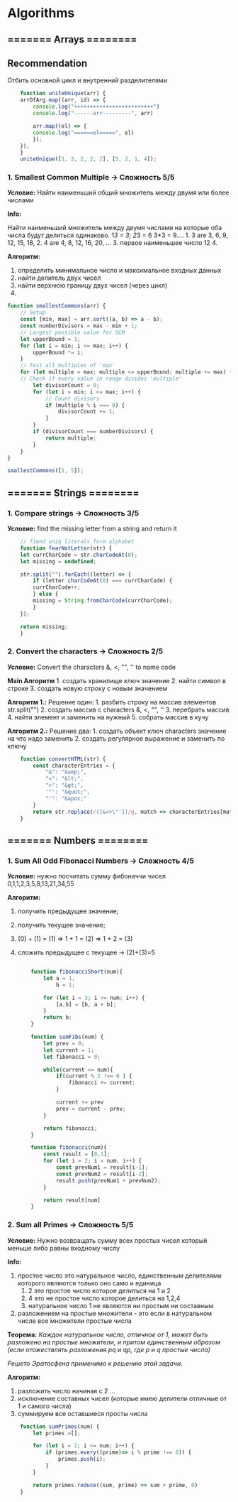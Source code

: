 # Algorithms

<!--
### 1. Smallest Common Multiple  -> Сложность 1/5
**Условие:**

**Info:**

**Алгоритм:**

```javascript
```
-->

## ======= Arrays ========

## Recommendation

Отбить основной цикл и внутренний разделителями

```javascript
    function uniteUnique(arr) {
    arrOfArg.map((arr, id) => {
        console.log("+++++++++++++++++++++++++")
        console.log("------arr---------", arr)

        arr.map((el) => {
        console.log("======el=====", el)
        });
    });
    }
    uniteUnique([1, 3, 2, 2, 2], [5, 2, 1, 4]);
```

### 1. Smallest Common Multiple -> Сложность 5/5

**Условие:**
Найти наименьший общий множитель между двумя или более числами

**Info:**

Найти наименьший множитель между двумя числами на которые оба числа будут делиться одинаково.
1*3 = 3; 2*3 = 6 3*3 = 9....
    1. 3 are 3, 6, 9, 12, 15, 18,
    2. 4 are 4, 8, 12, 16, 20, ...
    3. первое наименьшее число 12
    4.

**Алгоритм:**

1. определить минимальное число и максимальное входных данных
2. найти делитель двух чисел
3. найти верхнюю границу двух чисел (через цикл)
4.

``` javascript
function smallestCommons(arr) {
    // Setup
    const [min, max] = arr.sort((a, b) => a - b);
    const numberDivisors = max - min + 1;
    // Largest possible value for SCM
    let upperBound = 1;
    for (let i = min; i <= max; i++) {
        upperBound *= i;
    }
    // Test all multiples of 'max'
    for (let multiple = max; multiple <= upperBound; multiple += max) {
    // Check if every value in range divides 'multiple'
        let divisorCount = 0;
        for (let i = min; i <= max; i++) {
            // Count divisors
            if (multiple % i === 0) {
                divisorCount += 1;
            }
        }
        if (divisorCount === numberDivisors) {
            return multiple;
        }
    }
}

smallestCommons([1, 5]);
```

## ======= Strings ========

### 1. Compare strings -> Сложность 3/5

**Условие:**
find the missing letter from a string and return it

```javascript
    // fiend uniq literals form alphabet
    function fearNotLetter(str) {
    let currCharCode = str.charCodeAt(0);
    let missing = undefined;

    str.split("").forEach((letter) => {
        if (letter.charCodeAt(0) === currCharCode) {
        currCharCode++;
        } else {
        missing = String.fromCharCode(currCharCode);
        }
    });

    return missing;
    }
```

### 2. Convert the characters -> Сложность 2/5

**Условие:**
Convert the characters &, <, "", '' to name code

**Main Алгоритм**
    1. создать хранилище ключ значение
    2. найти символ в строке
    3. создать новую строку с новым значением

**Алгоритм 1.:**
    Решение один:
    1. разбить строку на массив элементов str.split("")
    2. создать массив с characters &, <, "", ''
    3. перебрать массив
    4. найти элемент и заменить на нужный
    5. собрать массив в кучу

**Алгоритм 2.:**
    Решение два:
    1. создать объект ключ characters значение на что надо заменить
    2. создать регулярное выражение и заменить по ключу

```javascript
    function convertHTML(str) {
        const characterEntries = {
            "&": "&amp;",
            "<": "&lt;",
            ">": "&gt;",
            '"': "&quot;",
            "'": "&apos;"
        }
        return str.replace(/([&<>\"'])/g, match => characterEntries[match]);
    }
```

## ======= Numbers ========

### 1. Sum All Odd Fibonacci Numbers -> Сложность 4/5

**Условие:**
нужно посчитать сумму фибоначчи чисел 0,1,1,2,3,5,8,13,21,34,55

**Алгоритм:**

 1. получить предыдущее значение;
 2. получить текущее значение;
 3. (0) + (1) = (1) => 1 + 1 = (2) => 1 + 2 = (3)
 4. сложить предыдущее с текущее -> (2)+(3)=5

    ```javascript

        function fibonacciShort(num){
            let a = 1,
                b = 1;

            for (let i = 3; i <= num; i++) {
                [a,b] = [b, a + b];
            }
            return b;
        }

        function sumFibs(num) {
            let prev = 0;
            let current = 1;
            let fibonacci = 0;

            while(current <= num){
                if(current % 2 !== 0 ) {
                    fibonacci += current;
                }

                current += prev
                prev = current - prev;
            }

            return fibonacci;
        }

        function fibonacci(num){
            const result = [0,1];
            for (let i = 2; i < num; i++) {
                const prevNum1 = result[i-1];
                const prevNum2 = result[i-2];
                result.push(prevNum1 + prevNum2);
            }

            return result[num]
        }
    ```

### 2. Sum all Primes -> Сложность 5/5

**Условие:**
Нужно возвращать сумму всех простых чисел который меньше либо равны входному числу

**Info:**

  1. простое число это натуральное число, единственным делителями которого являются только оно само и единица
     1. 2 это простое число которое делиться на 1 и 2
     2. 4 это не простое число которое делиться на 1,2,4
     3. натуральное число 1 не являются ни простым ни составным
  2. разложением на простые множители - это если в натуральном числе все множители простые числа

   **Теорема:**
   *Каждое натуральное число, отличное от 1, может быть разложено на простые множители, и притом единственным образом (если отожествлять разложения p*q и q*p, где p и q простые числа)*

   *Решето Эратосфена применимо к решению этой задачи.*

**Алгоритм:**

   1. разложить число начиная с 2 ...
   2. исключение составных чисел (которые имею делители отличные от 1 и самого числа)
   3. суммируем все оставшиеся просты числа

``` javascript
    function sumPrimes(num) {
        let primes =[];

        for (let i = 2; i <= num; i++) {
            if (primes.every((prime)=> i % prime !== 0)) {
                primes.push(i);
            }
        }

        return primes.reduce((sum, prime) => sum + prime, 0)
    }
```
